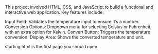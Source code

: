 This project involved HTML, CSS, and JavaScript to build a functional and interactive web application. Key features include:

Input Field: Validates the temperature input to ensure it’s a number.
Conversion Options: Dropdown menu for selecting Celsius or Fahrenheit, with an extra option for Kelvin.
Convert Button: Triggers the temperature conversion.
Display Area: Shows the converted temperature and unit.

starting.html is the first page you should open.
